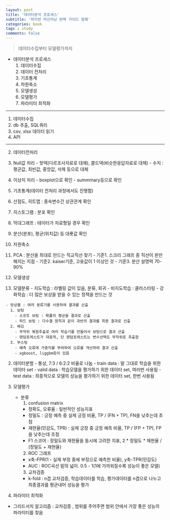 ```yaml
---
layout: post
title: '데이터분석 프로세스'
subtitle: '파이썬 머신러닝 완벽 가이드 발췌'
categories: book
tags : study
comments: False
---
```


> 데이터수집부터 모델평가까지

- 데이터분석 프로세스
  1. 데이터수집
  2. 데이터 전처리
  3. 기초통계
  4. 차원축소
  5. 모델생성
  6. 모델평가
  7. 파라미터 최적화

-----------------------------------------

1. 데이터수집
  1. db 추출, SQL쿼리
  2. csv, xlsx 데이터 읽기
  3. API

-----------------------------------------

2. 데이터전처리
  1. Null값 처리
    - 핫덱(다르조사자료로 대체), 콜드덱(비슷한응답자료로 대체)
    - 수치 : 평균값, 최빈값, 중앙값, 삭제 등으로 대체
  2. 이상치 처리
    - boxplot으로 확인
    - summmary등으로 확인

3. 기초통계(데이터 전처리 과정에서도 진행함)
  1. 산점도, 히트맵 : 종속변수간 상관관계 확인
  2. 히스토그램 : 분포 확인
  3. 막대그래프 : 테이터가 자료형일 경우 확인
  4. 분산(분포), 평균(위치값) 등 대푯값 확인

4. 차원축소
  1. PCA : 분산을 최대로 만드는 직교직선 찾기
    - 기준1. 스크리 그래프 중 직선이 완만해지는 지점
    - 기준2. kaiser기준, 고윳값이 1 이상인 것
    - 기준3. 분산 설명력 70-90%
  
5. 모델생성
  1. 모델분류
    - 지도학습 : 라벨링 값이 있음, 분류, 회귀
    - 비지도학습 : 클러스터링
    - 강화학습 : 더 많은 보상을 받을 수 있는 정책을 만드는 것
    
    - 앙상블 : 여러 분류기를 사용하여 결과를 산출
      1. 보팅
        - 소프트 보팅 : 확률의 평균을 결과로 산출
        - 하드 보팅 : 다수결 원칙과 같이 과반의 결과를 최종 결과로 산출
      2. 배깅
        - 무작위 복원추출로 여러 학습기를 만들어서 보팅으로 결과 산출
        - 랜덤포레스트가 대표적, 단 랜덤포레스트는 변수선택도 무작위로 추출함
      3. 부스팅
        - 예측 오류에 가중치를 부여하여 오류를 개선하여 결과 산출
        - xgboost, liggbm등이 있음
      
  2. 데이터분할
    - 통상, 7:3 / 6:2:2 비율로 나눔
    - train data : 말 그대로 학습을 위한 데이터 set
    - valid data : 학습모델을 평가하기 위한 데이터 set, 여러번 사용됨
    - test data : 최종적으로 모델의 성능을 평가하기 위한 데이터 set, 한번 사용됨

6. 모델평가
    - 분류
      1. confusion matrix
        - 정확도, 오류율 : 일반적인 성능지표
        - 정밀도 : 긍정 예측 중 실제 긍정 비율, TP / (FN + TP), FN을 낮추는데 초점
        - 재현율(민감도, TPR) : 실제 긍정 중 긍정 예측 비율, TP / (FP + TP), FP을 낮추는데 초점
        - F1 스코어 : 정밀도와 재현율을 동시에 고려한 지표, 2 * 정밀도 * 재현율 / (정밀도 + 재현율)
      2. ROC 그래프
        - x축-FPR(1 - 실제 부정 중에 부정으로 예측한 비율), y축-TPR(민감도)
        - AUC : ROC곡선 밑의 넓이. 0.5 - 1(1에 가까워질수록 성능이 좋은 모델)
      3. 교차검증
        - k-fold : n겹 교차검증, 학습데이터를 학습, 평가데이터를 n겹으로 나누고 최종결과를 평균내어 성능을 평가

7. 파라미터 최적화
  - 그리드서치 알고리즘 : 교차검증 , 범위를 주어주면 범위 안에서 가장 좋은 성능의 파라미터를 찾음




	